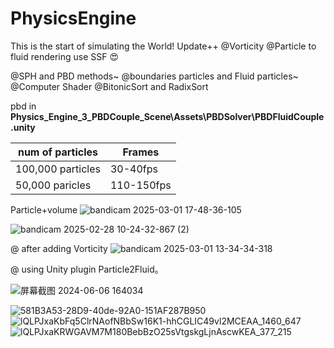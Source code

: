 # PhysicsEngine
This is the start of simulating the World!
Update++
@Vorticity @Particle to fluid rendering use SSF :heart_eyes:


@SPH and PBD methods~
@boundaries particles and Fluid particles~
@Computer Shader 
@BitonicSort and RadixSort

pbd in **Physics_Engine_3_PBDCouple_Scene\Assets\PBDSolver\PBDFluidCouple.unity**



| num of particles | Frames | 
|-------|-------|
| 100,000 particles | 30-40fps | 
| 50,000 paricles| 110-150fps | 



Particle+volume
![bandicam 2025-03-01 17-48-36-105](https://github.com/user-attachments/assets/c908bc66-e6e1-4338-ac63-17a95502b940)


![bandicam 2025-02-28 10-24-32-867 (2)](https://github.com/user-attachments/assets/1705e552-c7df-404b-8e4c-058b333d159a)

@ after adding Vorticity
![bandicam 2025-03-01 13-34-34-318](https://github.com/user-attachments/assets/cb6626d6-e8d8-496a-ab60-8edc8133142a)

@ using Unity plugin Particle2Fluid。


![屏幕截图 2024-06-06 164034](https://github.com/alen-cell/PhysicsEngine/assets/64120028/18d69d87-a4b8-4267-b2f2-f0e30c641b94)

![581B3A53-28D9-40de-92A0-151AF287B950](https://user-images.githubusercontent.com/64120028/181717967-0d759db6-cc71-4a15-9688-8d97d13e1c14.png)
![lQLPJxaKbFq5ClrNAofNBbSw16K1-hhCGLIC49vl2MCEAA_1460_647](https://user-images.githubusercontent.com/64120028/181717991-e56c02eb-b508-4783-856b-cc958415b78c.png)
![lQLPJxaKRWGAVM7M180BebBzO25sVtgskgLjnAscwKEA_377_215](https://user-images.githubusercontent.com/64120028/181718091-a01ed29f-4e9e-4bee-8d3f-3439912a2901.png)
